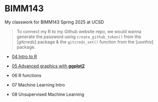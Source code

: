 # BIMM143
My classwork for BIMM143 Spring 2025 at UCSD

> To connect my R to my Github website repo, we would wanna generate the password 
using `create_github_token()` from the [*gitcreds*] package & 
the `gitcreds_set()` function from the [*usethis*] package.

- [04 Intro to R](https://github.com/GabriellaTan/bimm143_github1/tree/main/Class04)

- [05 Advanced graphics with **ggplot2**](https://github.com/GabriellaTan/bimm143_github1/tree/main/Class5)

- 06 R functions

- 07 Machine Learning Intro

- 08 Unsupervised Machine Learning